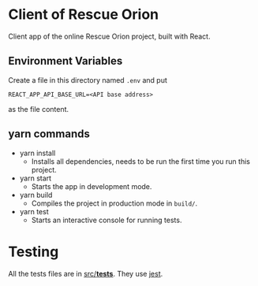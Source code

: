 # Client of Rescue Orion

Client app of the online Rescue Orion project, built with React.


## Environment Variables
Create a file in this directory named `.env` and put
```
REACT_APP_API_BASE_URL=<API base address>
```
as the file content.

## yarn commands
- yarn install
  - Installs all dependencies, needs to be run the first time you run this project.
- yarn start
  - Starts the app in development mode.
- yarn build
  - Compiles the project in production mode in `build/`.
- yarn test
  - Starts an interactive console for running tests.

# Testing
All the tests files are in [src/__tests__](src/__tests__). They use [jest](https://jestjs.io/docs/en/getting-started).

